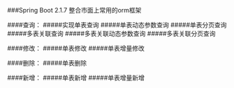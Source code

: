 ###Spring Boot 2.1.7 整合市面上常用的orm框架

####查询：
#####实现单表查询
#####单表动态参数查询
#####单表分页查询
#####多表关联查询
#####多表关联动态参数查询
#####多表关联分页查询


####修改：
#####单表修改
#####单表增量修改

####删除：
#####单表删除

####新增：
#####单表新增
#####单表增量新增




